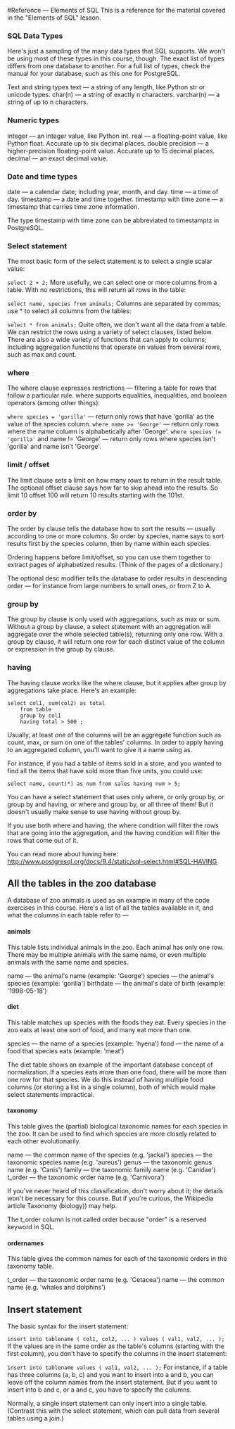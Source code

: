 #Reference — Elements of SQL
This is a reference for the material covered in the "Elements of SQL" lesson.

### SQL Data Types
Here's just a sampling of the many data types that SQL supports. We won't be using most of these types in this course, though. The exact list of types differs from one database to another. For a full list of types, check the manual for your database, such as this one for PostgreSQL.

Text and string types
text — a string of any length, like Python str or unicode types.
char(n) — a string of exactly n characters.
varchar(n) — a string of up to n characters.

### Numeric types
integer — an integer value, like Python int.
real — a floating-point value, like Python float. Accurate up to six decimal places.
double precision — a higher-precision floating-point value. Accurate up to 15 decimal places.
decimal — an exact decimal value.

### Date and time types
date — a calendar date; including year, month, and day.
time — a time of day.
timestamp — a date and time together.
timestamp with time zone — a timestamp that carries time zone information.

The type timestamp with time zone can be abbreviated to timestamptz in PostgreSQL.

### Select statement
The most basic form of the select statement is to select a single scalar value:

```select 2 + 2;```
More usefully, we can select one or more columns from a table. With no restrictions, this will return all rows in the table:

```select name, species from animals;```
Columns are separated by commas; use * to select all columns from the tables:

```select * from animals;```
Quite often, we don't want all the data from a table. We can restrict the rows using a variety of select clauses, listed below. There are also a wide variety of functions that can apply to columns; including aggregation functions that operate on values from several rows, such as max and count.

### where
The where clause expresses restrictions — filtering a table for rows that follow a particular rule. where supports equalities, inequalities, and boolean operators (among other things):

```where species = 'gorilla'``` — return only rows that have 'gorilla' as the value of the species column.
```where name >= 'George'``` — return only rows where the name column is alphabetically after 'George'.
```where species != 'gorilla'``` and name != 'George' — return only rows where species isn't 'gorilla' and name isn't 'George'.

### limit / offset
The limit clause sets a limit on how many rows to return in the result table. The optional offset clause says how far to skip ahead into the results. So limit 10 offset 100 will return 10 results starting with the 101st.

### order by
The order by clause tells the database how to sort the results — usually according to one or more columns. So order by species, name says to sort results first by the species column, then by name within each species.

Ordering happens before limit/offset, so you can use them together to extract pages of alphabetized results. (Think of the pages of a dictionary.)

The optional desc modifier tells the database to order results in descending order — for instance from large numbers to small ones, or from Z to A.

### group by
The group by clause is only used with aggregations, such as max or sum. Without a group by clause, a select statement with an aggregation will aggregate over the whole selected table(s), returning only one row. With a group by clause, it will return one row for each distinct value of the column or expression in the group by clause.

### having
The having clause works like the where clause, but it applies after group by aggregations take place. Here's an example:
```
select col1, sum(col2) as total
    from table
    group by col1
    having total > 500 ;
```
Usually, at least one of the columns will be an aggregate function such as count, max, or sum on one of the tables' columns. In order to apply having to an aggregated column, you'll want to give it a name using as.

For instance, if you had a table of items sold in a store, and you wanted to find all the items that have sold more than five units, you could use:

```
select name, count(*) as num from sales having num > 5;
```
You can have a select statement that uses only where, or only group by, or group by and having, or where and group by, or all three of them! But it doesn't usually make sense to use having without group by.

If you use both where and having, the where condition will filter the rows that are going into the aggregation, and the having condition will filter the rows that come out of it.

You can read more about having here: http://www.postgresql.org/docs/9.4/static/sql-select.html#SQL-HAVING

## All the tables in the zoo database
A database of zoo animals is used as an example in many of the code exercises in this course. Here's a list of all the tables available in it, and what the columns in each table refer to —

#### animals
This table lists individual animals in the zoo. Each animal has only one row. There may be multiple animals with the same name, or even multiple animals with the same name and species.

name — the animal's name (example: 'George')
species — the animal's species (example: 'gorilla')
birthdate — the animal's date of birth (example: '1998-05-18')

#### diet
This table matches up species with the foods they eat. Every species in the zoo eats at least one sort of food, and many eat more than one.

species — the name of a species (example: 'hyena')
food — the name of a food that species eats (example: 'meat')

The diet table shows an example of the important database concept of normalization. If a species eats more than one food, there will be more than one row for that species. We do this instead of having multiple food columns (or storing a list in a single column), both of which would make select statements impractical.

#### taxonomy
This table gives the (partial) biological taxonomic names for each species in the zoo. It can be used to find which species are more closely related to each other evolutionarily.

name — the common name of the species (e.g. 'jackal')
species — the taxonomic species name (e.g. 'aureus')
genus — the taxonomic genus name (e.g. 'Canis')
family — the taxonomic family name (e.g. 'Canidae')
t_order — the taxonomic order name (e.g. 'Carnivora')

If you've never heard of this classification, don't worry about it; the details won't be necessary for this course. But if you're curious, the Wikipedia article Taxonomy (biology)) may help.

The t_order column is not called order because "order" is a reserved keyword in SQL.

#### ordernames
This table gives the common names for each of the taxonomic orders in the taxonomy table.

t_order — the taxonomic order name (e.g. 'Cetacea')
name — the common name (e.g. 'whales and dolphins')

## Insert statement
The basic syntax for the insert statement:

```insert into tablename ( col1, col2, ... ) values ( val1, val2, ... );```
If the values are in the same order as the table's columns (starting with the first column), you don't have to specify the columns in the insert statement:

```insert into tablename values ( val1, val2, ... );```
For instance, if a table has three columns (a, b, c) and you want to insert into a and b, you can leave off the column names from the insert statement. But if you want to insert into b and c, or a and c, you have to specify the columns.

Normally, a single insert statement can only insert into a single table. (Contrast this with the select statement, which can pull data from several tables using a join.)

